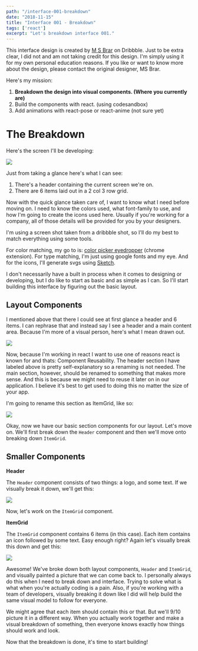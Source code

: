 ```yaml
---
path: "/interface-001-breakdown"
date: "2018-11-15"
title: "Interface 001 - Breakdown"
tags: ['react']
excerpt: "Let's breakdown interface 001."
---
```

This interface design is created by [M S Brar](https://dribbble.com/msbrar) on Dribbble. Just to be extra clear, I did not and am not taking credit for this design. I'm simply using it for my own personal education reasons. If you like or want to know more about the design, please contact the original designer, MS Brar.

Here's my mission:

1. **Breakdown the design into visual components. (Where you currently are)**
2. Build the components with react. (using codesandbox)
3. Add animations with react-pose or react-anime (not sure yet)

# The Breakdown

Here's the screen I'll be developing:

![](ScreenShot2018-11-14at11-9dffefd9-639b-43e5-a1dd-2f34b9db189c.10.24AM.png)

Just from taking a glance here's what I can see:

1. There's a header containing the current screen we're on.
2. There are 6 items laid out in a 2 col 3 row grid.

Now with the quick glance taken care of, I want to know what I need before moving on. I need to know the colors used, what font-family to use, and how I'm going to create the icons used here. Usually if you're working for a company, all of those details will be provided for you by your designers.

I'm using a screen shot taken from a dribbble shot, so I'll do my best to match everything using some tools.

For color matching, my go to is: [color picker eyedropper](https://chrome.google.com/webstore/detail/colorpick-eyedropper/ohcpnigalekghcmgcdcenkpelffpdolg?hl=en) (chrome extension). For type matching, I'm just using google fonts and my eye. And for the icons, I'll generate svgs using [Sketch](https://www.sketchapp.com/).

I don't necessarily have a built in process when it comes to designing or developing, but I do like to start as basic and as simple as I can. So I'll start building this interface by figuring out the basic layout.

## Layout Components

I mentioned above that there I could see at first glance a header and 6 items. I can rephrase that and instead say I see a header and a main content area. Because I'm more of a visual person, here's what I mean drawn out.

![](/interface01-2-eeb94771-8c99-49aa-93a4-656f6bcb0517.png)

Now, because I'm working in react I want to use one of reasons react is known for and thats: Component Reusability. The header section I have labeled above is pretty self-explanatory so a renaming is not needed. The main section, however, should be renamed to something that makes more sense. And this is because we might need to reuse it later on in our application. I believe it's best to get used to doing this no matter the size of your app.

I'm going to rename this section as ItemGrid, like so:

![](interface01-3-64d6f635-6135-4b67-8692-9ad73485ead5.png)

Okay, now we have our basic section components for our layout. Let's move on. We'll first break down the `Header` component and then we'll move onto breaking down `ItemGrid`.

## Smaller Components

**Header**

The `Header` component consists of two things: a logo, and some text. If we visually break it down, we'll get this:

![](interface01-4-147aeb25-91c1-484b-857f-90b6510bfd43.png)

Now, let's work on the `ItemGrid` component.

**ItemGrid**

The `ItemGrid` component contains 6 items (in this case). Each item contains an icon followed by some text. Easy enough right? Again let's visually break this down and get this:

![](interface01-5-190c2a3e-2c55-412c-911f-ec5a94c259a6.png)

Awesome! We've broke down both layout components, `Header` and `ItemGrid`, and visually painted a picture that we can come back to. I personally always do this when I need to break down and interface. Trying to solve what is what when you're actually coding is a pain. Also, if you're working with a team of developers, visually breaking it down like I did will help build the same visual model to follow for everyone.

We might agree that each item should contain this or that. But we'll 9/10 picture it in a different way. When you actually work together and make a visual breakdown of something, then everyone knows exactly how things should work and look.

Now that the breakdown is done, it's time to start building!

